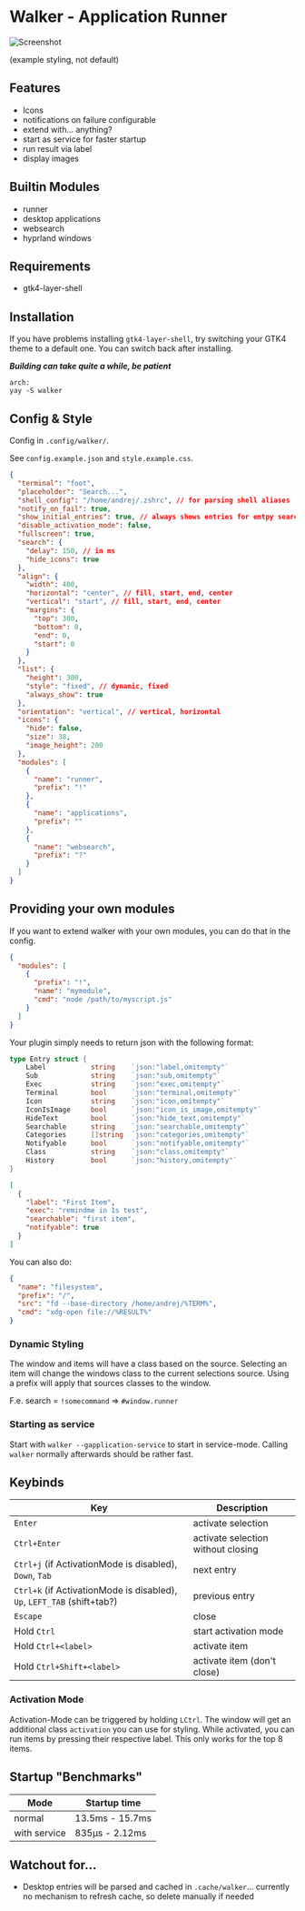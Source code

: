 # Walker - Application Runner

![Screenshot](https://github.com/abenz1267/walker/blob/master/screenshot.png?raw=true)

(example styling, not default)

## Features

- Icons
- notifications on failure configurable
- extend with... anything?
- start as service for faster startup
- run result via label
- display images

## Builtin Modules

- runner
- desktop applications
- websearch
- hyprland windows

## Requirements

- gtk4-layer-shell

## Installation

If you have problems installing `gtk4-layer-shell`, try switching your GTK4 theme to a default one. You can switch back after installing.

**_Building can take quite a while, be patient_**

```
arch:
yay -S walker
```

## Config & Style

Config in `.config/walker/`.

See `config.example.json` and `style.example.css`.

```json
{
  "terminal": "foot",
  "placeholder": "Search...",
  "shell_config": "/home/andrej/.zshrc", // for parsing shell aliases
  "notify_on_fail": true,
  "show_initial_entries": true, // always shows entries for emtpy search
  "disable_activation_mode": false,
  "fullscreen": true,
  "search": {
    "delay": 150, // in ms
    "hide_icons": true
  },
  "align": {
    "width": 400,
    "horizontal": "center", // fill, start, end, center
    "vertical": "start", // fill, start, end, center
    "margins": {
      "top": 300,
      "bottom": 0,
      "end": 0,
      "start": 0
    }
  },
  "list": {
    "height": 300,
    "style": "fixed", // dynamic, fixed
    "always_show": true
  },
  "orientation": "vertical", // vertical, horizontal
  "icons": {
    "hide": false,
    "size": 38,
    "image_height": 200
  },
  "modules": [
    {
      "name": "runner",
      "prefix": "!"
    },
    {
      "name": "applications",
      "prefix": ""
    },
    {
      "name": "websearch",
      "prefix": "?"
    }
  ]
}
```

## Providing your own modules

If you want to extend walker with your own modules, you can do that in the config.

```json
{
  "modules": [
    {
      "prefix": "!",
      "name": "mymodule",
      "cmd": "node /path/to/myscript.js"
    }
  ]
}
```

Your plugin simply needs to return json with the following format:

```go
type Entry struct {
	Label           string    `json:"label,omitempty"`
	Sub             string    `json:"sub,omitempty"`
	Exec            string    `json:"exec,omitempty"`
	Terminal        bool      `json:"terminal,omitempty"`
	Icon            string    `json:"icon,omitempty"`
	IconIsImage     bool      `json:"icon_is_image,omitempty"`
	HideText        bool      `json:"hide_text,omitempty"`
	Searchable      string    `json:"searchable,omitempty"`
	Categories      []string  `json:"categories,omitempty"`
	Notifyable      bool      `json:"notifyable,omitempty"`
	Class           string    `json:"class,omitempty"`
	History         bool      `json:"history,omitempty"`
}
```

```json
[
  {
    "label": "First Item",
    "exec": "remindme in 1s test",
    "searchable": "first item",
    "notifyable": true
  }
]
```

You can also do:

```json
{
  "name": "filesystem",
  "prefix": "/",
  "src": "fd --base-directory /home/andrej/%TERM%",
  "cmd": "xdg-open file://%RESULT%"
}
```

### Dynamic Styling

The window and items will have a class based on the source. Selecting an item will change the windows class to the current selections source. Using a prefix will apply that sources classes to the window.

F.e. search = `!somecommand` => `#window.runner`

### Starting as service

Start with `walker --gapplication-service` to start in service-mode. Calling `walker` normally afterwards should be rather fast.

## Keybinds

| Key                                                                     | Description                        |
| ----------------------------------------------------------------------- | ---------------------------------- |
| `Enter`                                                                 | activate selection                 |
| `Ctrl+Enter`                                                            | activate selection without closing |
| `Ctrl+j` (if ActivationMode is disabled), `Down`, `Tab`                 | next entry                         |
| `Ctrl+k` (if ActivationMode is disabled), `Up`, `LEFT_TAB` (shift+tab?) | previous entry                     |
| `Escape`                                                                | close                              |
| Hold `Ctrl`                                                             | start activation mode              |
| Hold `Ctrl+<label>`                                                     | activate item                      |
| Hold `Ctrl+Shift+<label>`                                               | activate item (don't close)        |

### Activation Mode

Activation-Mode can be triggered by holding `LCtrl`. The window will get an additional class `activation` you can use for styling. While activated, you can run items by pressing their respective label. This only works for the top 8 items.

## Startup "Benchmarks"

| Mode         | Startup time    |
| ------------ | --------------- |
| normal       | 13.5ms - 15.7ms |
| with service | 835µs - 2.12ms  |

## Watchout for...

- Desktop entries will be parsed and cached in `.cache/walker`... currently no mechanism to refresh cache, so delete manually if needed
